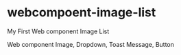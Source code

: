 # webcompoent-image-list
My First Web component Image List

Web component Image, Dropdown, Toast Message, Button
